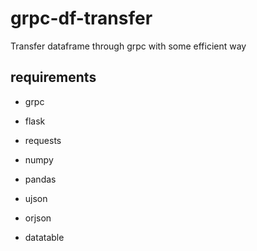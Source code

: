 # grpc-df-transfer
Transfer dataframe through grpc with some efficient way

## requirements

- grpc
- flask

- requests
- numpy
- pandas

- ujson
- orjson
- datatable